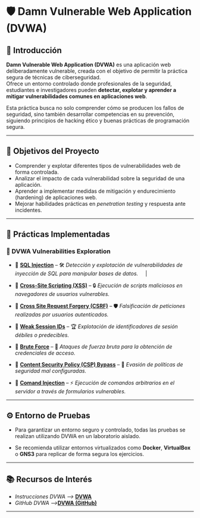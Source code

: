 # 🛡️ Damn Vulnerable Web Application (DVWA)

## 📖 Introducción

**Damn Vulnerable Web Application (DVWA)** es una aplicación web deliberadamente vulnerable, creada con el objetivo de permitir la práctica segura de técnicas de ciberseguridad.  
Ofrece un entorno controlado donde profesionales de la seguridad, estudiantes e investigadores pueden **detectar, explotar y aprender a mitigar vulnerabilidades comunes en aplicaciones web**.

Esta práctica busca no solo comprender cómo se producen los fallos de seguridad, sino también desarrollar competencias en su prevención, siguiendo principios de hacking ético y buenas prácticas de programación segura.

---

## 🎯 Objetivos del Proyecto

- Comprender y explotar diferentes tipos de vulnerabilidades web de forma controlada.
- Analizar el impacto de cada vulnerabilidad sobre la seguridad de una aplicación.
- Aprender a implementar medidas de mitigación y endurecimiento (hardening) de aplicaciones web.
- Mejorar habilidades prácticas en *penetration testing* y respuesta ante incidentes.

---

## 📌 Prácticas Implementadas

### 📂 DVWA Vulnerabilities Exploration

- 🔹 **[SQL Injection](https://github.com/XaviGimReu/PPS-10836126/tree/main/template-main/RA3/RA3_2/SQL%20Injection)** – 🛠️ *Detección y explotación de vulnerabilidades de inyección de SQL para manipular bases de datos.* &nbsp;&nbsp;&nbsp; | &nbsp;&nbsp;&nbsp;
  
- 🔹 **[Cross-Site Scripting (XSS)](https://github.com/XaviGimReu/PPS-10836126/tree/main/template-main/RA3/RA3_2/Cross-Site%20Scripting%20(XSS))** – 🔒 *Ejecución de scripts maliciosos en navegadores de usuarios vulnerables.*
  
- 🔹 **[Cross Site Request Forgery (CSRF)](https://github.com/XaviGimReu/PPS-10836126/tree/main/template-main/RA3/RA3_2/Cross%20Site%20Request%20Forgery%20(CSRF))** – 🛡️ *Falsificación de peticiones realizadas por usuarios autenticados.*
  
- 🔹 **[Weak Session IDs](https://github.com/XaviGimReu/PPS-10836126/tree/main/template-main/RA3/RA3_2/Weak%20Session%20IDs)** – 🏆 *Explotación de identificadores de sesión débiles o predecibles.*
  
- 🔹 **[Brute Force](https://github.com/XaviGimReu/PPS-10836126/tree/main/template-main/RA3/RA3_2/Brute%20Force)** – 🔑 *Ataques de fuerza bruta para la obtención de credenciales de acceso.*
  
- 🔹 **[Content Security Policy (CSP) Bypass](https://github.com/XaviGimReu/PPS-10836126/tree/main/template-main/RA3/RA3_2/Content%20Security%20Policy%20(CSP)%20Bypass)** – 🎯 *Evasión de políticas de seguridad mal configuradas.*
  
- 🔹 **[Comand Injection](https://github.com/XaviGimReu/PPS-10836126/tree/main/template-main/RA3/RA3_2/Command%20Injection)** – ⚡ *Ejecución de comandos arbitrarios en el servidor a través de formularios vulnerables.*

---

## ⚙️ Entorno de Pruebas

- Para garantizar un entorno seguro y controlado, todas las pruebas se realizan utilizando DVWA en un laboratorio aislado.

- Se recomienda utilizar entornos virtualizados como **Docker**, **VirtualBox** o **GNS3** para replicar de forma segura los ejercicios.

---

## 📚 Recursos de Interés

- *Instrucciones DVWA -->* **[DVWA](https://aftabsama.com/writeups/dvwa/)**
- *GitHub DVWA -->***[DVWA (GitHub)](https://github.com/digininja/DVWA)**

---
